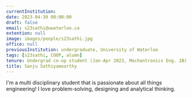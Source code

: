 ```yaml
---
currentInstitution:
date: 2023-04-30 00:00:00
draft: false
email: s23sathi@uwaterloo.ca
extention: null
image: images/people/s23sathi.jpg
office: null
previousInstitution: undergraduate, University of Waterloo
tags: [s23sathi, COOP, alumn]
tenure: Undergrad co-op student (Jan-Apr 2023, Mechantronics Eng. 2B)
title: Sanju Sathiyamoorthy
---
```

I'm a multi disciplinary student that is passionate about all things engineering! I love problem-solving, designing and analytical thinking. 
